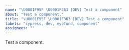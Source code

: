 ```yaml
---
name: "\U0001F95F \U0001F363 [DEV] Test a component"
about: "Test a component."
title: "\U0001F95F \U0001F363 [DEV] Test a component"
labels: "cypress, dev, eyefund, component"
assignees: ""
---
```

Test a component.
